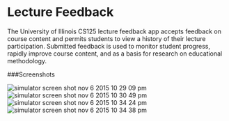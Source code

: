 # Lecture Feedback
The University of Illinois CS125 lecture feedback app accepts feedback on course content and permits students to view a history of their lecture participation.  Submitted feedback is used to monitor student progress, rapidly improve course content, and as a basis for research on educational methodology.

###Screenshots

![simulator screen shot nov 6 2015 10 29 09 pm](https://cloud.githubusercontent.com/assets/5067214/11013530/eae10208-84d6-11e5-9dc5-fd38aa4a94af.png)
![simulator screen shot nov 6 2015 10 30 49 pm](https://cloud.githubusercontent.com/assets/5067214/11013527/eadd9668-84d6-11e5-965b-b37e7d6b4477.png)
![simulator screen shot nov 6 2015 10 34 24 pm](https://cloud.githubusercontent.com/assets/5067214/11013528/eadf11dc-84d6-11e5-8789-e6abe525184e.png)
![simulator screen shot nov 6 2015 10 34 38 pm](https://cloud.githubusercontent.com/assets/5067214/11013529/eadfc1e0-84d6-11e5-8b53-894fab6937c2.png)

